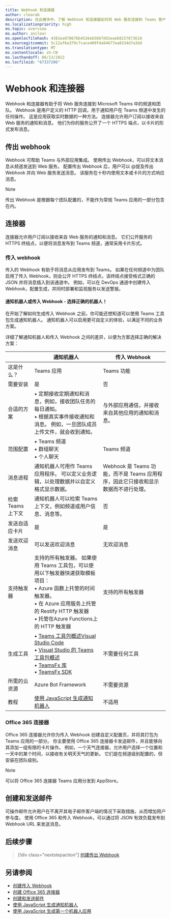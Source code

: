```yaml
---
title: Webhook 和连接器
author: clearab
description: 在此模块中，了解 Webhook 和连接器如何将 Web 服务连接到 Teams 客户端。
ms.localizationpriority: high
ms.topic: overview
ms.author: anclear
ms.openlocfilehash: 4381ea978676b4526eb56bfdd1eaeb8157873618
ms.sourcegitcommit: 5c12af6a379c7cace409fda94677ea0334d7a3dd
ms.translationtype: MT
ms.contentlocale: zh-CN
ms.lasthandoff: 08/13/2022
ms.locfileid: "67337206"
---
```

# <a name="webhooks-and-connectors"></a>Webhook 和连接器

Webhook 和连接器有助于将 Web 服务连接到 Microsoft Teams 中的频道和团队。 Webhook 是用户定义的 HTTP 回调，用于通知用户在 Teams 频道中发生的任何操作。 这是应用获取实时数据的一种方法。 连接器允许用户订阅以接收来自 Web 服务的通知和消息。 他们为你的服务公开了一个 HTTPS 端点，以卡片的形式发布消息。

## <a name="outgoing-webhooks"></a>传出 webhook

Webhook 可帮助 Teams 与外部应用集成。 使用传出 Webhook，可以将文本消息从频道发送到 Web 服务。 配置传出 Webhook 后，用户可以 @提及传出 Webhook 并向 Web 服务发送消息。 该服务在十秒内使用文本或卡片的方式响应消息。

> [!NOTE]
> 传出 Webhook 是根据每个团队配置的，不能作为常规 Teams 应用的一部分包含在内。

## <a name="connectors"></a>连接器

连接器允许用户订阅以接收来自 Web 服务的通知和消息。 它们公开服务的 HTTPS 终结点，以便将消息发布到 Teams 频道，通常采用卡片形式。

### <a name="incoming-webhooks"></a>传入 webhook

传入的 Webhook 有助于将消息从应用发布到 Teams。 如果在任何频道中为团队启用了传入 Webhook，则会公开 HTTPS 终结点，该终结点接受格式正确的 JSON 并将消息插入到该通道中。 例如，可以在 DevOps 通道中创建传入 Webhook，配置生成，并同时部署和监视服务以发送警报。

#### <a name="notification-bot-or-incoming-webhook---choose-the-right-one"></a>通知机器人或传入 Webhook - 选择正确的机器人！

在开始了解如何生成传入 Webhook 之前，你可能还想知道可以使用 Teams 工具包生成通知机器人。 通知机器人可以启用更可自定义的体验，以满足不同的业务方案。

详细了解通知机器人和传入 Webhook 之间的差异，以便为方案选择正确的解决方案：

| &nbsp; | 通知机器人 |  传入 Webhook |
| --- | --- | --- |
| 这是什么？ | Teams 应用 | Teams 功能 |
| 需要安装 | 是 | 否 |
| 合适的方案 | • 定期接收定期通知和消息，例如，接收团队任务的每日通知。 <br>  • 根据真实事件接收通知和消息。 例如，一旦团队成员上传文件，就会收到通知。 | 与外部应用通信，并接收来自其他应用的通知和消息。 |
| 范围配置 | • Teams 频道 <br> • 群组聊天 <br> • 个人聊天 | Teams 频道 |
| 消息进程 | 通知机器人可用作 Teams 应用程序。 可以定义业务逻辑，以处理数据并以自定义格式显示数据。 | Webhook 是 Teams 功能，而不是 Teams 应用程序，因此它只接收和显示数据而不进行处理。 |
| 检索 Teams 上下文 | 通知机器人可以检索 Teams 上下文，例如频道或用户信息、消息等。 | 否 |
| 发送自适应卡片 | 是 | 是 |
| 发送欢迎消息 | 可以发送欢迎消息 | 无欢迎消息 |
| 支持触发器 | 支持的所有触发器。 如果使用 Teams 工具包，可以使用以下触发器快速获取模板项目： <br> • Azure 函数上托管的时间触发器。 <br> • 在 Azure 应用服务上托管的 Restify HTTP 触发器 <br> • 托管在Azure Functions上的 HTTP 触发器 | 支持的所有触发器 |
| 生成工具 | • [Teams 工具包概述Visual Studio Code](../toolkit/teams-toolkit-fundamentals.md) <br> • [Visual Studio 的 Teams 工具包概述](../toolkit/teams-toolkit-overview-visual-studio.md) <br> • [TeamsFx 库](../toolkit/TeamsFx-CLI.md) <br> • [TeamsFx SDK](../toolkit/TeamsFx-SDK.md) | 不需要任何工具 |
| 所需的云资源 | Azure Bot Framework | 不需要资源 |
| 教程 | [使用 JavaScript 生成通知机器人](../sbs-gs-notificationbot.yml) | 不适用 |

### <a name="office-365-connectors"></a>Office 365 连接器

Office 365 连接器允许你为传入 Webhook 创建自定义配置页，并将其打包为 Teams 应用的一部分。 你主要使用 Office 365 连接器卡发送邮件，并且能够向其添加一组有限的卡片操作。 例如，一个天气连接器，允许用户选择一个位置和一天中的某个时间，以接收有关明天天气的更新。 它们是在频道级别配置的，但安装在团队级别。

> [!NOTE]
> 可以将 Office 365 连接器 Teams 应用分发到 AppStore。

## <a name="create-and-send-messages"></a>创建和发送邮件

可操作邮件允许用户在不离开其电子邮件客户端的情况下采取措施，从而增加用户参与度。 使用 Office 365 和传入 Webhook，可以通过将 JSON 有效负载发布到 Webhook URL 来发送消息。

## <a name="next-step"></a>后续步骤

> [!div class="nextstepaction"]
> [创建传出 Webhook](~/webhooks-and-connectors/how-to/add-outgoing-webhook.md)

## <a name="see-also"></a>另请参阅

* [创建传入 Webhook](~/webhooks-and-connectors/how-to/add-incoming-webhook.md)
* [创建 Office 365 连接器](~/webhooks-and-connectors/how-to/connectors-creating.md)
* [创建和发送邮件](~/webhooks-and-connectors/how-to/connectors-using.md)
* [使用 JavaScript 生成通知机器人](../sbs-gs-notificationbot.yml)
* [使用 JavaScript 生成第一个机器人应用](../sbs-gs-bot.yml)
